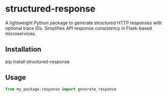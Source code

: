 # structured-response
A lightweight Python package to generate structured HTTP responses with optional trace IDs. Simplifies API response consistency in Flask-based microservices.

## Installation
pip install structured-response

## Usage
```python
from my_package.response import generate_response
```